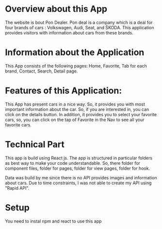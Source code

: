 # Overview about this App

The website is bout Pon Dealer. Pon deal is a company which is a deal for four
brands of cars : Volkswagen, Audi, Seat, and ŠKODA. This application provides
visitors with information about cars from these brands.

# Information about the Application

This App consists of the following pages: Home, Favorite, Tab for each brand, Contact, Search, Detail page.

# Features of this Application:

This App has present cars in a nice way. So, it provides you with most important information about the car. So, if you are interested in, you can click on the details button.
In addition, it provides you to select your favorite cars, so, you can click on the tap of Favorite in the Nav to see all your favorite cars.

# Technical Part

This app is build using React js. The app is structured in particular folders as best way to make your code understandable. So, there folder for component files, folder for pages, folder for view pages, folder for hook.

Data was build by me since there is no API provides images and information about cars. Due to time constraints, I was not able to create my API using "Rapid API".

# Setup

You need to instal npm and react to use this app
